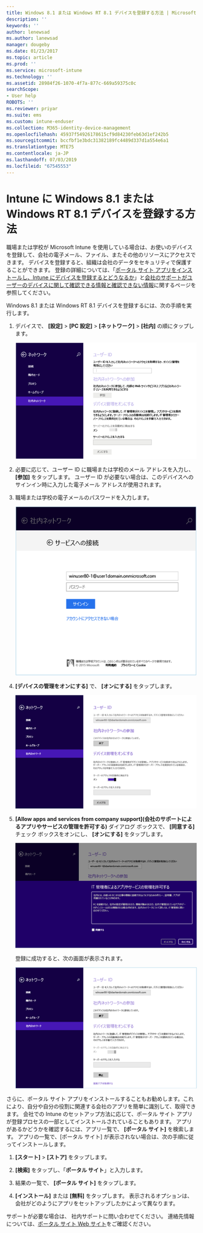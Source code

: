 ```yaml
---
title: Windows 8.1 または Windows RT 8.1 デバイスを登録する方法 | Microsoft Docs
description: ''
keywords: ''
author: lenewsad
ms.author: lanewsad
manager: dougeby
ms.date: 01/23/2017
ms.topic: article
ms.prod: ''
ms.service: microsoft-intune
ms.technology: ''
ms.assetid: 28984f26-1070-4f7a-877c-669a59375c0c
searchScope:
- User help
ROBOTS: ''
ms.reviewer: priyar
ms.suite: ems
ms.custom: intune-enduser
ms.collection: M365-identity-device-management
ms.openlocfilehash: 45937f54926178615cf9d84230feb63d1ef242b5
ms.sourcegitcommit: bccfbf1e3bdc31382189fc4489d337d1a554e6a1
ms.translationtype: MTE75
ms.contentlocale: ja-JP
ms.lasthandoff: 07/03/2019
ms.locfileid: "67545553"
---
```

# <a name="how-to-enroll-your-windows-81-or-windows-rt-81-device-in-intune"></a>Intune に Windows 8.1 または Windows RT 8.1 デバイスを登録する方法  

職場または学校が Microsoft Intune を使用している場合は、お使いのデバイスを登録して、会社の電子メール、ファイル、またその他のリソースにアクセスできます。 デバイスを登録すると、組織は会社のデータをセキュリティで保護することができます。 登録の詳細については、「[ポータル サイト アプリをインストールし、Intune にデバイスを登録するとどうなるか](what-happens-if-you-install-the-company-portal-app-and-enroll-your-device-in-intune-windows.md)」と[会社のサポートがユーザーのデバイスに関して確認できる情報と確認できない情報](what-info-can-your-company-see-when-you-enroll-your-device-in-intune.md)に関するページを参照してください。  


Windows 8.1 または Windows RT 8.1 デバイスを登録するには、次の手順を実行します。  

1. デバイスで、 **[設定]** &gt; **[PC 設定]** &gt; **[ネットワーク]** &gt; **[社内]** の順にタップします。  

    ![nav-to-workplace](./media/W81-1-workplacejoin.png)  

2. 必要に応じて、ユーザー ID に職場または学校のメール アドレスを入力し、 **[参加]** をタップします。 ユーザー ID が必要ない場合は、このデバイスへのサインイン時に入力した電子メール アドレスが使用されます。  

3. 職場または学校の電子メールのパスワードを入力します。  


    ![type-password](./media/W81-2-workplacesettings_signin.png)  

4. **[デバイスの管理をオンにする]** で、 **[オンにする]** をタップします。  


    ![turn-on-device-management](./media/W81-3-dev-mgt-turn-on.png)  

5. **[Allow apps and services from company support]\(会社のサポートによるアプリやサービスの管理を許可する\)** ダイアログ ボックスで、 **[同意する]** チェック ボックスをオンにし、 **[オンにする]** をタップします。  


    ![turn-on-allow-apps-services](./media/W81-4-agree-allow-apps-services.png)  

    登録に成功すると、次の画面が表示されます。  


    ![enrollment-complete](./media/W81-5-enrolled-done.png)

さらに、ポータル サイト アプリをインストールすることもお勧めします。これにより、自分や自分の役割に関連する会社のアプリを簡単に識別して、取得できます。 会社での Intune のセットアップ方法に応じて、ポータル サイト アプリが登録プロセスの一部としてインストールされていることもあります。 アプリがあるかどうかを確認するには、アプリ一覧で、 **[ポータル サイト]** を検索します。 アプリの一覧で、[ポータル サイト] が表示されない場合は、次の手順に従ってインストールします。

1. **[スタート]** &gt; **[ストア]** をタップします。  

2. **[検索]** をタップし、「**ポータル サイト**」と入力します。  

3. 結果の一覧で、 **[ポータル サイト]** をタップします。  

4. **[インストール]** または **[無料]** をタップします。 表示されるオプションは、会社がどのようにアプリをセットアップしたかによって異なります。  

サポートが必要な場合は、 社内サポートに問い合わせてください。 連絡先情報については、[ポータル サイト Web サイト](https://go.microsoft.com/fwlink/?linkid=2010980)をご確認ください。  
